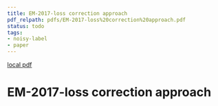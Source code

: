 ```yaml
---
title: EM-2017-loss correction approach
pdf_relpath: pdfs/EM-2017-loss%20correction%20approach.pdf
status: todo
tags:
- noisy-label
- paper
---
```


[local pdf](../../../pdfs/EM-2017-loss%20correction%20approach.pdf)

# EM-2017-loss correction approach
